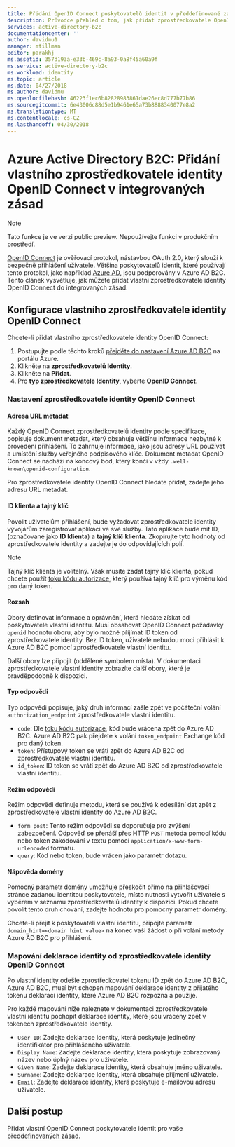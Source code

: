```yaml
---
title: Přidání OpenID Connect poskytovatelů identit v předdefinované zásady – Azure AD B2C | Microsoft Docs
description: Průvodce přehled o tom, jak přidat zprostředkovatele OpenID Connect v předdefinované zásady služby Azure AD B2C
services: active-directory-b2c
documentationcenter: ''
author: davidmu1
manager: mtillman
editor: parakhj
ms.assetid: 357d193a-e33b-469c-8a93-0a8f45a60a9f
ms.service: active-directory-b2c
ms.workload: identity
ms.topic: article
ms.date: 04/27/2018
ms.author: davidmu
ms.openlocfilehash: 46223f1ec6b82828983861dae26ec8d777b77b86
ms.sourcegitcommit: 6e43006c88d5e1b9461e65a73b8888340077e8a2
ms.translationtype: MT
ms.contentlocale: cs-CZ
ms.lasthandoff: 04/30/2018
---
```

# <a name="azure-active-directory-b2c-add-a-custom-openid-connect-identity-provider-in-built-in-policies"></a>Azure Active Directory B2C: Přidání vlastního zprostředkovatele identity OpenID Connect v integrovaných zásad

>[!NOTE]
> Tato funkce je ve verzi public preview. Nepoužívejte funkci v produkčním prostředí.

[OpenID Connect](http://openid.net/specs/openid-connect-core-1_0.html) je ověřovací protokol, nástavbou OAuth 2.0, který slouží k bezpečně přihlášení uživatele. Většina poskytovatelů identit, které používají tento protokol, jako například [Azure AD](active-directory-b2c-setup-oidc-azure-active-directory.md), jsou podporovány v Azure AD B2C. Tento článek vysvětluje, jak můžete přidat vlastní zprostředkovatelé identity OpenID Connect do integrovaných zásad.

## <a name="configuring-a-custom-openid-connect-identity-provider"></a>Konfigurace vlastního zprostředkovatele identity OpenID Connect

Chcete-li přidat vlastního zprostředkovatele identity OpenID Connect:

1. Postupujte podle těchto kroků [přejděte do nastavení Azure AD B2C](active-directory-b2c-app-registration.md#navigate-to-b2c-settings) na portálu Azure.
1. Klikněte na **zprostředkovatelů Identity**.
1. Klikněte na **Přidat**.
1. Pro **typ zprostředkovatele Identity**, vyberte **OpenID Connect**.

### <a name="setting-up-the-openid-connect-identity-provider"></a>Nastavení zprostředkovatele identity OpenID Connect

#### <a name="metadata-url"></a>Adresa URL metadat

Každý OpenID Connect zprostředkovatelů identity podle specifikace, popisuje dokument metadat, který obsahuje většinu informace nezbytné k provedení přihlášení. To zahrnuje informace, jako jsou adresy URL používat a umístění služby veřejného podpisového klíče. Dokument metadat OpenID Connect se nachází na koncový bod, který končí v vždy `.well-known\openid-configuration`.

Pro zprostředkovatele identity OpenID Connect hledáte přidat, zadejte jeho adresu URL metadat.

#### <a name="client-id-and-secret"></a>ID klienta a tajný klíč

Povolit uživatelům přihlášení, bude vyžadovat zprostředkovatele identity vývojářům zaregistrovat aplikaci ve své služby. Tato aplikace bude mít ID, (označované jako **ID klienta**) a **tajný klíč klienta**. Zkopírujte tyto hodnoty od zprostředkovatele identity a zadejte je do odpovídajících polí.

> [!NOTE]
> Tajný klíč klienta je volitelný. Však musíte zadat tajný klíč klienta, pokud chcete použít [toku kódu autorizace](http://openid.net/specs/openid-connect-core-1_0.html#CodeFlowAuth), který používá tajný klíč pro výměnu kód pro daný token.

#### <a name="scope"></a>Rozsah

Obory definovat informace a oprávnění, která hledáte získat od poskytovatele vlastní identitu. Musí obsahovat OpenID Connect požadavky `openid` hodnotu oboru, aby bylo možné přijímat ID token od zprostředkovatele identity. Bez ID token, uživatelé nebudou moci přihlásit k Azure AD B2C pomocí zprostředkovatele vlastní identitu.

Další obory lze připojit (oddělené symbolem místa). V dokumentaci zprostředkovatele vlastní identity zobrazíte další obory, které je pravděpodobně k dispozici.

#### <a name="response-type"></a>Typ odpovědi

Typ odpovědi popisuje, jaký druh informací zašle zpět ve počáteční volání `authorization_endpoint` zprostředkovatele vlastní identitu. 

* `code`: Dle [toku kódu autorizace](http://openid.net/specs/openid-connect-core-1_0.html#CodeFlowAuth), kód bude vrácena zpět do Azure AD B2C. Azure AD B2C pak přejdete k volání `token_endpoint` Exchange kód pro daný token.
* `token`: Přístupový token se vrátí zpět do Azure AD B2C od zprostředkovatele vlastní identitu.
* `id_token`: ID token se vrátí zpět do Azure AD B2C od zprostředkovatele vlastní identitu.


#### <a name="response-mode"></a>Režim odpovědi

Režim odpovědi definuje metodu, která se používá k odesílání dat zpět z zprostředkovatele vlastní identity do Azure AD B2C.

* `form_post`: Tento režim odpovědi se doporučuje pro zvýšení zabezpečení. Odpověď se přenáší přes HTTP `POST` metoda pomocí kódu nebo token zakódování v textu pomocí `application/x-www-form-urlencoded` formátu.
* `query`: Kód nebo token, bude vrácen jako parametr dotazu.


#### <a name="domain-hint"></a>Nápověda domény

Pomocný parametr domény umožňuje přeskočit přímo na přihlašovací stránce zadanou identitou poskytovatele, místo nutnosti vytvořit uživatele s výběrem v seznamu zprostředkovatelů identity k dispozici. Pokud chcete povolit tento druh chování, zadejte hodnotu pro pomocný parametr domény.

Chcete-li přejít k poskytovateli vlastní identitu, připojte parametr `domain_hint=<domain hint value>` na konec vaši žádost o při volání metody Azure AD B2C pro přihlášení.


### <a name="mapping-the-claims-from-the-openid-connect-identity-provider"></a>Mapování deklarace identity od zprostředkovatele identity OpenID Connect

Po vlastní identity odešle zprostředkovatel tokenu ID zpět do Azure AD B2C, Azure AD B2C, musí být schopen mapování deklarace identity z přijatého tokenu deklarací identity, které Azure AD B2C rozpozná a použije. 

Pro každé mapování níže naleznete v dokumentaci zprostředkovatele vlastní identitu pochopit deklarace identity, které jsou vráceny zpět v tokenech zprostředkovatele identity.

* `User ID`: Zadejte deklarace identity, která poskytuje jedinečný identifikátor pro přihlášeného uživatele.
* `Display Name`: Zadejte deklarace identity, která poskytuje zobrazovaný název nebo úplný název pro uživatele.
* `Given Name`: Zadejte deklarace identity, která obsahuje jméno uživatele.
* `Surname`: Zadejte deklarace identity, která obsahuje příjmení uživatele.
* `Email`: Zadejte deklarace identity, která poskytuje e-mailovou adresu uživatele.

## <a name="next-steps"></a>Další postup

Přidat vlastní OpenID Connect poskytovatele identit pro vaše [předdefinovaných zásad](active-directory-b2c-reference-policies.md).
